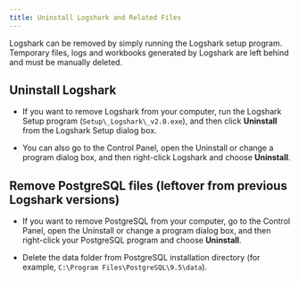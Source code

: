 ```yaml
---
title: Uninstall Logshark and Related Files
---
```


Logshark can be removed by simply running the Logshark setup program. Temporary files, logs and workbooks generated by Logshark are left behind and must be manually deleted.


<!-- 
* TOC 
{:toc}
-->





Uninstall Logshark
------------------

-   If you want to remove Logshark from your computer, run the Logshark Setup program (`Setup\_Logshark\_v2.0.exe`), and then click **Uninstall** from the Logshark Setup dialog box. 

-   You can also go to the Control Panel, open the Uninstall or change a program dialog box, and then right-click Logshark and choose **Uninstall**.

Remove PostgreSQL files (leftover from previous Logshark versions)
------------------------

-   If you want to remove PostgreSQL from your computer, go to the Control Panel, open the Uninstall or change a program dialog box, and then right-click your PostgreSQL program and choose **Uninstall**.

-   Delete the data folder from PostgreSQL installation directory (for example, `C:\Program Files\PostgreSQL\9.5\data`).

